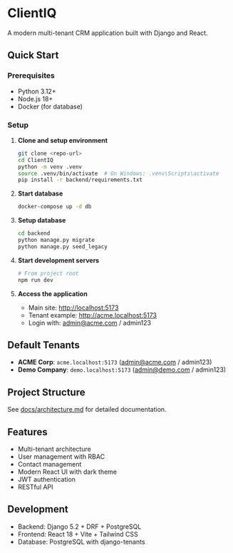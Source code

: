 # ClientIQ

A modern multi-tenant CRM application built with Django and React.

## Quick Start

### Prerequisites
- Python 3.12+
- Node.js 18+
- Docker (for database)

### Setup

1. **Clone and setup environment**
   ```bash
   git clone <repo-url>
   cd ClientIQ
   python -m venv .venv
   source .venv/bin/activate  # On Windows: .venv\Scripts\activate
   pip install -r backend/requirements.txt
   ```

2. **Start database**
   ```bash
   docker-compose up -d db
   ```

3. **Setup database**
   ```bash
   cd backend
   python manage.py migrate
   python manage.py seed_legacy
   ```

4. **Start development servers**
   ```bash
   # From project root
   npm run dev
   ```

5. **Access the application**
   - Main site: <http://localhost:5173>
   - Tenant example: <http://acme.localhost:5173>
   - Login with: admin@acme.com / admin123

## Default Tenants

- **ACME Corp**: `acme.localhost:5173` (admin@acme.com / admin123)
- **Demo Company**: `demo.localhost:5173` (admin@demo.com / admin123)

## Project Structure

See [docs/architecture.md](docs/architecture.md) for detailed documentation.

## Features

- Multi-tenant architecture
- User management with RBAC
- Contact management
- Modern React UI with dark theme
- JWT authentication
- RESTful API

## Development

- Backend: Django 5.2 + DRF + PostgreSQL
- Frontend: React 18 + Vite + Tailwind CSS
- Database: PostgreSQL with django-tenants
